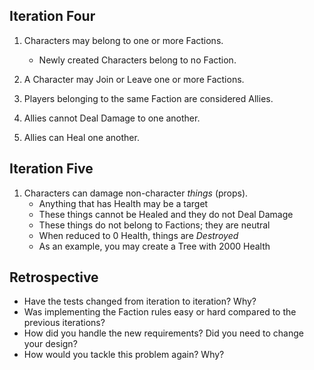## Iteration Four ##

1. Characters may belong to one or more Factions.
    - Newly created Characters belong to no Faction.

2. A Character may Join or Leave one or more Factions.

3. Players belonging to the same Faction are considered Allies.

4. Allies cannot Deal Damage to one another.

5. Allies can Heal one another.

## Iteration Five ##

1. Characters can damage non-character *things* (props).
    - Anything that has Health may be a target
    - These things cannot be Healed and they do not Deal Damage
    - These things do not belong to Factions; they are neutral
    - When reduced to 0 Health, things are *Destroyed*
    - As an example, you may create a Tree with 2000 Health

## Retrospective ##

- Have the tests changed from iteration to iteration? Why?
- Was implementing the Faction rules easy or hard compared to the previous iterations?
- How did you handle the new requirements? Did you need to change your design?
- How would you tackle this problem again? Why?

